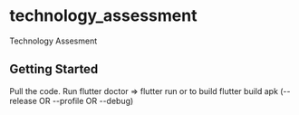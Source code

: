 # technology_assessment

Technology Assesment

## Getting Started

Pull the code.
Run flutter doctor => flutter run or to build flutter build apk (--release OR --profile OR --debug)
